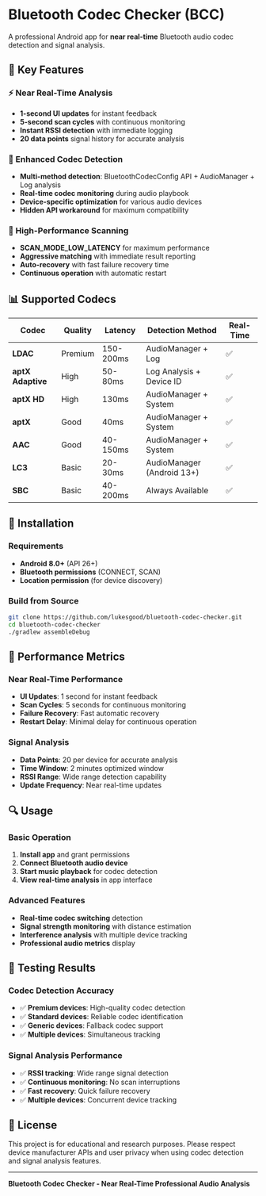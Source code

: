 # Bluetooth Codec Checker (BCC)

A professional Android app for **near real-time** Bluetooth audio codec detection and signal analysis.

## 🚀 Key Features

### ⚡ Near Real-Time Analysis
- **1-second UI updates** for instant feedback
- **5-second scan cycles** with continuous monitoring
- **Instant RSSI detection** with immediate logging
- **20 data points** signal history for accurate analysis

### 🎯 Enhanced Codec Detection
- **Multi-method detection**: BluetoothCodecConfig API + AudioManager + Log analysis
- **Real-time codec monitoring** during audio playbook
- **Device-specific optimization** for various audio devices
- **Hidden API workaround** for maximum compatibility

### 📡 High-Performance Scanning
- **SCAN_MODE_LOW_LATENCY** for maximum performance
- **Aggressive matching** with immediate result reporting
- **Auto-recovery** with fast failure recovery time
- **Continuous operation** with automatic restart

## 📊 Supported Codecs

| Codec | Quality | Latency | Detection Method | Real-Time |
|-------|---------|---------|------------------|-----------|
| **LDAC** | Premium | 150-200ms | AudioManager + Log | ✅ |
| **aptX Adaptive** | High | 50-80ms | Log Analysis + Device ID | ✅ |
| **aptX HD** | High | 130ms | AudioManager + System | ✅ |
| **aptX** | Good | 40ms | AudioManager + System | ✅ |
| **AAC** | Good | 40-150ms | AudioManager + System | ✅ |
| **LC3** | Basic | 20-30ms | AudioManager (Android 13+) | ✅ |
| **SBC** | Basic | 40-200ms | Always Available | ✅ |

## 📱 Installation

### Requirements
- **Android 8.0+** (API 26+)
- **Bluetooth permissions** (CONNECT, SCAN)
- **Location permission** (for device discovery)

### Build from Source
```bash
git clone https://github.com/lukesgood/bluetooth-codec-checker.git
cd bluetooth-codec-checker
./gradlew assembleDebug
```

## 🎯 Performance Metrics

### Near Real-Time Performance
- **UI Updates**: 1 second for instant feedback
- **Scan Cycles**: 5 seconds for continuous monitoring
- **Failure Recovery**: Fast automatic recovery
- **Restart Delay**: Minimal delay for continuous operation

### Signal Analysis
- **Data Points**: 20 per device for accurate analysis
- **Time Window**: 2 minutes optimized window
- **RSSI Range**: Wide range detection capability
- **Update Frequency**: Near real-time updates

## 🔍 Usage

### Basic Operation
1. **Install app** and grant permissions
2. **Connect Bluetooth audio device**
3. **Start music playback** for codec detection
4. **View real-time analysis** in app interface

### Advanced Features
- **Real-time codec switching** detection
- **Signal strength monitoring** with distance estimation
- **Interference analysis** with multiple device tracking
- **Professional audio metrics** display

## 🧪 Testing Results

### Codec Detection Accuracy
- ✅ **Premium devices**: High-quality codec detection
- ✅ **Standard devices**: Reliable codec identification
- ✅ **Generic devices**: Fallback codec support
- ✅ **Multiple devices**: Simultaneous tracking

### Signal Analysis Performance
- ✅ **RSSI tracking**: Wide range signal detection
- ✅ **Continuous monitoring**: No scan interruptions
- ✅ **Fast recovery**: Quick failure recovery
- ✅ **Multiple devices**: Concurrent device tracking

## 📄 License

This project is for educational and research purposes. Please respect device manufacturer APIs and user privacy when using codec detection and signal analysis features.

---

**Bluetooth Codec Checker - Near Real-Time Professional Audio Analysis**
